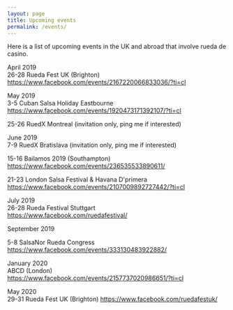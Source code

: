 ```yaml
---
layout: page
title: Upcoming events
permalink: /events/
---
```


Here is a list of upcoming events in the UK and abroad that involve rueda de casino.

April 2019  
26-28 Rueda Fest UK (Brighton)  
<https://www.facebook.com/events/2167220066833036/?ti=cl>

May 2019  
3-5 Cuban Salsa Holiday Eastbourne  
<https://www.facebook.com/events/1920473171392107/?ti=cl>

25-26 RuedX Montreal (invitation only, ping me if interested)

June 2019  
7-9 RuedX Bratislava (invitation only, ping me if interested)

15-16 Bailamos 2019 (Southampton)  
<https://www.facebook.com/events/236535533890611/>

21-23 London Salsa Festival & Havana D'primera  
<https://www.facebook.com/events/2107009892727442/?ti=cl>

July 2019  
26-28 Rueda Festival Stuttgart  
<https://www.facebook.com/ruedafestival/>

September 2019

5-8 SalsaNor Rueda Congress  
<https://www.facebook.com/events/333130483922882/>

January 2020  
ABCD (London)  
<https://www.facebook.com/events/2157737020986651/?ti=cl>

May 2020  
29-31 Rueda Fest UK (Brighton)
https://www.facebook.com/ruedafestuk/

